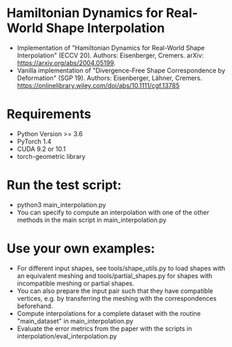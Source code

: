 # **Hamiltonian Dynamics for Real-World Shape Interpolation**

* Implementation of "Hamiltonian Dynamics for Real-World Shape Interpolation" (ECCV 20). Authors: Eisenberger, Cremers. arXiv: https://arxiv.org/abs/2004.05199.
* Vanilla implementation of "Divergence-Free Shape Correspondence by Deformation" (SGP 19). Authors: Eisenberger, Lähner, Cremers. https://onlinelibrary.wiley.com/doi/abs/10.1111/cgf.13785

# Requirements
* Python Version >= 3.6
* PyTorch 1.4
* CUDA 9.2 or 10.1
* torch-geometric library


# Run the test script:
* python3 main_interpolation.py
* You can specify to compute an interpolation with one of the other methods in the main script in main_interpolation.py

# Use your own examples:
* For different input shapes, see tools/shape_utils.py to load shapes with an equivalent meshing and tools/partial_shapes.py for shapes with incompatible meshing or partial shapes.
* You can also prepare the input pair such that they have compatible vertices, e.g. by transferring the meshing with the correspondences beforehand.
* Compute interpolations for a complete dataset with the routine "main_dataset" in main_interpolation.py
* Evaluate the error metrics from the paper with the scripts in interpolation/eval_interpolation.py
